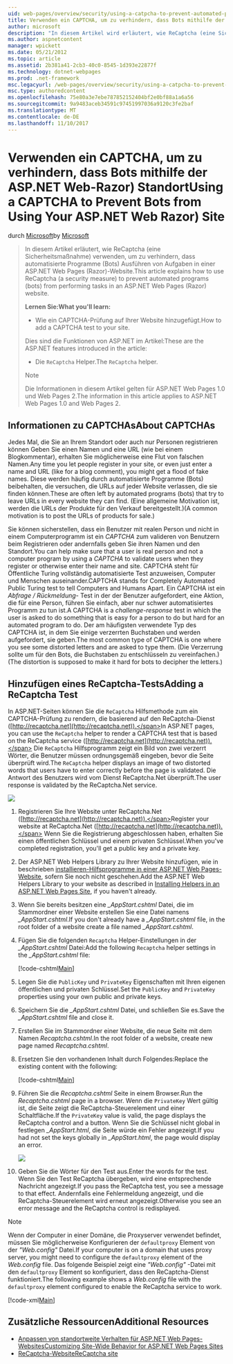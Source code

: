 ```yaml
---
uid: web-pages/overview/security/using-a-catpcha-to-prevent-automated-programs-bots-from-using-your-aspnet-web-site
title: Verwenden ein CAPTCHA, um zu verhindern, dass Bots mithilfe der ASP.NET Web-Razor) Website | Microsoft Docs
author: microsoft
description: "In diesem Artikel wird erläutert, wie ReCaptcha (eine Sicherheitsmaßnahme) verwenden, um zu verhindern, dass automatisierte Programme (Bots) Ausführen von Aufgaben in einer ASP.NET Web Pages (Razor) wir..."
ms.author: aspnetcontent
manager: wpickett
ms.date: 05/21/2012
ms.topic: article
ms.assetid: 2b381a41-2cb3-40c0-8545-1d393e22877f
ms.technology: dotnet-webpages
ms.prod: .net-framework
msc.legacyurl: /web-pages/overview/security/using-a-catpcha-to-prevent-automated-programs-bots-from-using-your-aspnet-web-site
msc.type: authoredcontent
ms.openlocfilehash: 75e80a3e7ebe787852152404bf2e0bf88a1a6a56
ms.sourcegitcommit: 9a9483aceb34591c97451997036a9120c3fe2baf
ms.translationtype: MT
ms.contentlocale: de-DE
ms.lasthandoff: 11/10/2017
---
```

<a name="using-a-captcha-to-prevent-bots-from-using-your-aspnet-web-razor-site"></a><span data-ttu-id="2c59c-103">Verwenden ein CAPTCHA, um zu verhindern, dass Bots mithilfe der ASP.NET Web-Razor) Standort</span><span class="sxs-lookup"><span data-stu-id="2c59c-103">Using a CAPTCHA to Prevent Bots from Using Your ASP.NET Web Razor) Site</span></span>
====================
<span data-ttu-id="2c59c-104">durch [Microsoft](https://github.com/microsoft)</span><span class="sxs-lookup"><span data-stu-id="2c59c-104">by [Microsoft](https://github.com/microsoft)</span></span>

> <span data-ttu-id="2c59c-105">In diesem Artikel erläutert, wie ReCaptcha (eine Sicherheitsmaßnahme) verwenden, um zu verhindern, dass automatisierte Programme (Bots) Ausführen von Aufgaben in einer ASP.NET Web Pages (Razor)-Website.</span><span class="sxs-lookup"><span data-stu-id="2c59c-105">This article explains how to use ReCaptcha (a security measure) to prevent automated programs (bots) from performing tasks in an ASP.NET Web Pages (Razor) website.</span></span>
> 
> <span data-ttu-id="2c59c-106">**Lernen Sie:**</span><span class="sxs-lookup"><span data-stu-id="2c59c-106">**What you'll learn:**</span></span> 
> 
> - <span data-ttu-id="2c59c-107">Wie ein CAPTCHA-Prüfung auf Ihrer Website hinzugefügt.</span><span class="sxs-lookup"><span data-stu-id="2c59c-107">How to add a CAPTCHA test to your site.</span></span>
> 
> <span data-ttu-id="2c59c-108">Dies sind die Funktionen von ASP.NET im Artikel:</span><span class="sxs-lookup"><span data-stu-id="2c59c-108">These are the ASP.NET features introduced in the article:</span></span>
> 
> - <span data-ttu-id="2c59c-109">Die `ReCaptcha` Helper.</span><span class="sxs-lookup"><span data-stu-id="2c59c-109">The `ReCaptcha` helper.</span></span>
> 
> > [!NOTE]
> > <span data-ttu-id="2c59c-110">Die Informationen in diesem Artikel gelten für ASP.NET Web Pages 1.0 und Web Pages 2.</span><span class="sxs-lookup"><span data-stu-id="2c59c-110">The information in this article applies to ASP.NET Web Pages 1.0 and Web Pages 2.</span></span>


## <a name="about-captchas"></a><span data-ttu-id="2c59c-111">Informationen zu CAPTCHAs</span><span class="sxs-lookup"><span data-stu-id="2c59c-111">About CAPTCHAs</span></span>

<span data-ttu-id="2c59c-112">Jedes Mal, die Sie an Ihrem Standort oder auch nur Personen registrieren können Geben Sie einen Namen und eine URL (wie bei einem Blogkommentar), erhalten Sie möglicherweise eine Flut von falschen Namen.</span><span class="sxs-lookup"><span data-stu-id="2c59c-112">Any time you let people register in your site, or even just enter a name and URL (like for a blog comment), you might get a flood of fake names.</span></span> <span data-ttu-id="2c59c-113">Diese werden häufig durch automatisierte Programme (Bots) beibehalten, die versuchen, die URLs auf jeder Website verlassen, die sie finden können.</span><span class="sxs-lookup"><span data-stu-id="2c59c-113">These are often left by automated programs (bots) that try to leave URLs in every website they can find.</span></span> <span data-ttu-id="2c59c-114">(Eine allgemeine Motivation ist, werden die URLs der Produkte für den Verkauf bereitgestellt.)</span><span class="sxs-lookup"><span data-stu-id="2c59c-114">(A common motivation is to post the URLs of products for sale.)</span></span>

<span data-ttu-id="2c59c-115">Sie können sicherstellen, dass ein Benutzer mit realen Person und nicht in einem Computerprogramm ist ein *CAPTCHA* zum valideren von Benutzern beim Registrieren oder andernfalls geben Sie ihren Namen und den Standort.</span><span class="sxs-lookup"><span data-stu-id="2c59c-115">You can help make sure that a user is real person and not a computer program by using a *CAPTCHA* to validate users when they register or otherwise enter their name and site.</span></span> <span data-ttu-id="2c59c-116">CAPTCHA steht für Öffentliche Turing vollständig automatisierte Test anzuweisen, Computer und Menschen auseinander.</span><span class="sxs-lookup"><span data-stu-id="2c59c-116">CAPTCHA stands for Completely Automated Public Turing test to tell Computers and Humans Apart.</span></span> <span data-ttu-id="2c59c-117">Ein CAPTCHA ist ein *Abfrage / Rückmeldung-* Test in der der Benutzer aufgefordert, eine Aktion, die für eine Person, führen Sie einfach, aber nur schwer automatisiertes Programm zu tun ist.</span><span class="sxs-lookup"><span data-stu-id="2c59c-117">A CAPTCHA is a *challenge-response* test in which the user is asked to do something that is easy for a person to do but hard for an automated program to do.</span></span> <span data-ttu-id="2c59c-118">Der am häufigsten verwendete Typ des CAPTCHA ist, in dem Sie einige verzerrten Buchstaben und werden aufgefordert, sie geben.</span><span class="sxs-lookup"><span data-stu-id="2c59c-118">The most common type of CAPTCHA is one where you see some distorted letters and are asked to type them.</span></span> <span data-ttu-id="2c59c-119">(Die Verzerrung sollte um für den Bots, die Buchstaben zu entschlüsseln zu vereinfachen.)</span><span class="sxs-lookup"><span data-stu-id="2c59c-119">(The distortion is supposed to make it hard for bots to decipher the letters.)</span></span>

## <a name="adding-a-recaptcha-test"></a><span data-ttu-id="2c59c-120">Hinzufügen eines ReCaptcha-Tests</span><span class="sxs-lookup"><span data-stu-id="2c59c-120">Adding a ReCaptcha Test</span></span>

<span data-ttu-id="2c59c-121">In ASP.NET-Seiten können Sie die `ReCaptcha` Hilfsmethode zum ein CAPTCHA-Prüfung zu rendern, die basierend auf den ReCaptcha-Dienst ([http://recaptcha.net](http://recaptcha.net)).</span><span class="sxs-lookup"><span data-stu-id="2c59c-121">In ASP.NET pages, you can use the `ReCaptcha` helper to render a CAPTCHA test that is based on the ReCaptcha service ([http://recaptcha.net](http://recaptcha.net)).</span></span> <span data-ttu-id="2c59c-122">Die `ReCaptcha` Hilfsprogramm zeigt ein Bild von zwei verzerrt Wörter, die Benutzer müssen ordnungsgemäß eingeben, bevor die Seite überprüft wird.</span><span class="sxs-lookup"><span data-stu-id="2c59c-122">The `ReCaptcha` helper displays an image of two distorted words that users have to enter correctly before the page is validated.</span></span> <span data-ttu-id="2c59c-123">Die Antwort des Benutzers wird vom Dienst ReCaptcha.Net überprüft.</span><span class="sxs-lookup"><span data-stu-id="2c59c-123">The user response is validated by the ReCaptcha.Net service.</span></span>

![](using-a-catpcha-to-prevent-automated-programs-bots-from-using-your-aspnet-web-site/_static/image1.jpg)

1. <span data-ttu-id="2c59c-124">Registrieren Sie Ihre Website unter ReCaptcha.Net ([http://recaptcha.net](http://recaptcha.net)).</span><span class="sxs-lookup"><span data-stu-id="2c59c-124">Register your website at ReCaptcha.Net ([http://recaptcha.net](http://recaptcha.net)).</span></span> <span data-ttu-id="2c59c-125">Wenn Sie die Registrierung abgeschlossen haben, erhalten Sie einen öffentlichen Schlüssel und einem privaten Schlüssel.</span><span class="sxs-lookup"><span data-stu-id="2c59c-125">When you've completed registration, you'll get a public key and a private key.</span></span>
2. <span data-ttu-id="2c59c-126">Der ASP.NET Web Helpers Library zu Ihrer Website hinzufügen, wie in beschrieben [installieren-Hilfsprogramme in einer ASP.NET Web Pages-Website](https://go.microsoft.com/fwlink/?LinkId=252372), sofern Sie noch nicht geschehen.</span><span class="sxs-lookup"><span data-stu-id="2c59c-126">Add the ASP.NET Web Helpers Library to your website as described in [Installing Helpers in an ASP.NET Web Pages Site](https://go.microsoft.com/fwlink/?LinkId=252372), if you haven't already.</span></span>
3. <span data-ttu-id="2c59c-127">Wenn Sie bereits besitzen eine  *\_AppStart.cshtml* Datei, die im Stammordner einer Website erstellen Sie eine Datei namens  *\_AppStart.cshtml*.</span><span class="sxs-lookup"><span data-stu-id="2c59c-127">If you don't already have a *\_AppStart.cshtml* file, in the root folder of a website create a file named *\_AppStart.cshtml*.</span></span>
4. <span data-ttu-id="2c59c-128">Fügen Sie die folgenden `Recaptcha` Helper-Einstellungen in der  *\_AppStart.cshtml* Datei:</span><span class="sxs-lookup"><span data-stu-id="2c59c-128">Add the following `Recaptcha` helper settings in the *\_AppStart.cshtml* file:</span></span> 

    [!code-cshtml[Main](using-a-catpcha-to-prevent-automated-programs-bots-from-using-your-aspnet-web-site/samples/sample1.cshtml?highlight=6-7)]
5. <span data-ttu-id="2c59c-129">Legen Sie die `PublicKey` und `PrivateKey` Eigenschaften mit Ihren eigenen öffentlichen und privaten Schlüssel.</span><span class="sxs-lookup"><span data-stu-id="2c59c-129">Set the `PublicKey` and `PrivateKey` properties using your own public and private keys.</span></span>
6. <span data-ttu-id="2c59c-130">Speichern Sie die  *\_AppStart.cshtml* Datei, und schließen Sie es.</span><span class="sxs-lookup"><span data-stu-id="2c59c-130">Save the *\_AppStart.cshtml* file and close it.</span></span>
7. <span data-ttu-id="2c59c-131">Erstellen Sie im Stammordner einer Website, die neue Seite mit dem Namen *Recaptcha.cshtml*.</span><span class="sxs-lookup"><span data-stu-id="2c59c-131">In the root folder of a website, create new page named *Recaptcha.cshtml*.</span></span>
8. <span data-ttu-id="2c59c-132">Ersetzen Sie den vorhandenen Inhalt durch Folgendes:</span><span class="sxs-lookup"><span data-stu-id="2c59c-132">Replace the existing content with the following:</span></span> 

    [!code-cshtml[Main](using-a-catpcha-to-prevent-automated-programs-bots-from-using-your-aspnet-web-site/samples/sample2.cshtml)]
9. <span data-ttu-id="2c59c-133">Führen Sie die *Recaptcha.cshtml* Seite in einem Browser.</span><span class="sxs-lookup"><span data-stu-id="2c59c-133">Run the *Recaptcha.cshtml* page in a browser.</span></span> <span data-ttu-id="2c59c-134">Wenn die `PrivateKey` Wert gültig ist, die Seite zeigt die ReCaptcha-Steuerelement und einer Schaltfläche.</span><span class="sxs-lookup"><span data-stu-id="2c59c-134">If the `PrivateKey` value is valid, the page displays the ReCaptcha control and a button.</span></span> <span data-ttu-id="2c59c-135">Wenn Sie die Schlüssel nicht global in festlegen  *\_AppStart.html*, die Seite würde ein Fehler angezeigt.</span><span class="sxs-lookup"><span data-stu-id="2c59c-135">If you had not set the keys globally in *\_AppStart.html*, the page would display an error.</span></span> 

    ![](using-a-catpcha-to-prevent-automated-programs-bots-from-using-your-aspnet-web-site/_static/image1.png)
10. <span data-ttu-id="2c59c-136">Geben Sie die Wörter für den Test aus.</span><span class="sxs-lookup"><span data-stu-id="2c59c-136">Enter the words for the test.</span></span> <span data-ttu-id="2c59c-137">Wenn Sie den Test ReCaptcha übergeben, wird eine entsprechende Nachricht angezeigt.</span><span class="sxs-lookup"><span data-stu-id="2c59c-137">If you pass the ReCaptcha test, you see a message to that effect.</span></span> <span data-ttu-id="2c59c-138">Andernfalls eine Fehlermeldung angezeigt, und die ReCaptcha-Steuerelement wird erneut angezeigt.</span><span class="sxs-lookup"><span data-stu-id="2c59c-138">Otherwise you see an error message and the ReCaptcha control is redisplayed.</span></span>

> [!NOTE]
> <span data-ttu-id="2c59c-139">Wenn der Computer in einer Domäne, die Proxyserver verwendet befindet, müssen Sie möglicherweise Konfigurieren der `defaultproxy` Element von der *"Web.config"* Datei.</span><span class="sxs-lookup"><span data-stu-id="2c59c-139">If your computer is on a domain that uses proxy server, you might need to configure the `defaultproxy` element of the *Web.config* file.</span></span> <span data-ttu-id="2c59c-140">Das folgende Beispiel zeigt eine *"Web.config"* -Datei mit den `defaultproxy` Element so konfiguriert, dass den ReCaptcha-Dienst funktioniert.</span><span class="sxs-lookup"><span data-stu-id="2c59c-140">The following example shows a *Web.config* file with the `defaultproxy` element configured to enable the ReCaptcha service to work.</span></span>
> 
> [!code-xml[Main](using-a-catpcha-to-prevent-automated-programs-bots-from-using-your-aspnet-web-site/samples/sample3.xml)]


<a id="Additional_Resources"></a>
## <a name="additional-resources"></a><span data-ttu-id="2c59c-141">Zusätzliche Ressourcen</span><span class="sxs-lookup"><span data-stu-id="2c59c-141">Additional Resources</span></span>


- [<span data-ttu-id="2c59c-142">Anpassen von standortweite Verhalten für ASP.NET Web Pages-Websites</span><span class="sxs-lookup"><span data-stu-id="2c59c-142">Customizing Site-Wide Behavior for ASP.NET Web Pages Sites</span></span>](https://go.microsoft.com/fwlink/?LinkId=202906)
- [<span data-ttu-id="2c59c-143">ReCaptcha-Website</span><span class="sxs-lookup"><span data-stu-id="2c59c-143">ReCaptcha site</span></span>](https://www.google.com/recaptcha)
